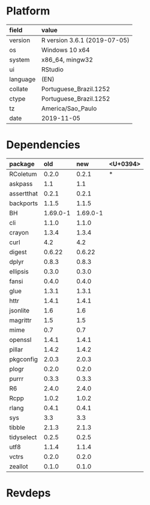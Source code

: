 # Platform

|field    |value                        |
|:--------|:----------------------------|
|version  |R version 3.6.1 (2019-07-05) |
|os       |Windows 10 x64               |
|system   |x86_64, mingw32              |
|ui       |RStudio                      |
|language |(EN)                         |
|collate  |Portuguese_Brazil.1252       |
|ctype    |Portuguese_Brazil.1252       |
|tz       |America/Sao_Paulo            |
|date     |2019-11-05                   |

# Dependencies

|package    |old      |new      |<U+0394>  |
|:----------|:--------|:--------|:--|
|RColetum   |0.2.0    |0.2.1    |*  |
|askpass    |1.1      |1.1      |   |
|assertthat |0.2.1    |0.2.1    |   |
|backports  |1.1.5    |1.1.5    |   |
|BH         |1.69.0-1 |1.69.0-1 |   |
|cli        |1.1.0    |1.1.0    |   |
|crayon     |1.3.4    |1.3.4    |   |
|curl       |4.2      |4.2      |   |
|digest     |0.6.22   |0.6.22   |   |
|dplyr      |0.8.3    |0.8.3    |   |
|ellipsis   |0.3.0    |0.3.0    |   |
|fansi      |0.4.0    |0.4.0    |   |
|glue       |1.3.1    |1.3.1    |   |
|httr       |1.4.1    |1.4.1    |   |
|jsonlite   |1.6      |1.6      |   |
|magrittr   |1.5      |1.5      |   |
|mime       |0.7      |0.7      |   |
|openssl    |1.4.1    |1.4.1    |   |
|pillar     |1.4.2    |1.4.2    |   |
|pkgconfig  |2.0.3    |2.0.3    |   |
|plogr      |0.2.0    |0.2.0    |   |
|purrr      |0.3.3    |0.3.3    |   |
|R6         |2.4.0    |2.4.0    |   |
|Rcpp       |1.0.2    |1.0.2    |   |
|rlang      |0.4.1    |0.4.1    |   |
|sys        |3.3      |3.3      |   |
|tibble     |2.1.3    |2.1.3    |   |
|tidyselect |0.2.5    |0.2.5    |   |
|utf8       |1.1.4    |1.1.4    |   |
|vctrs      |0.2.0    |0.2.0    |   |
|zeallot    |0.1.0    |0.1.0    |   |

# Revdeps

